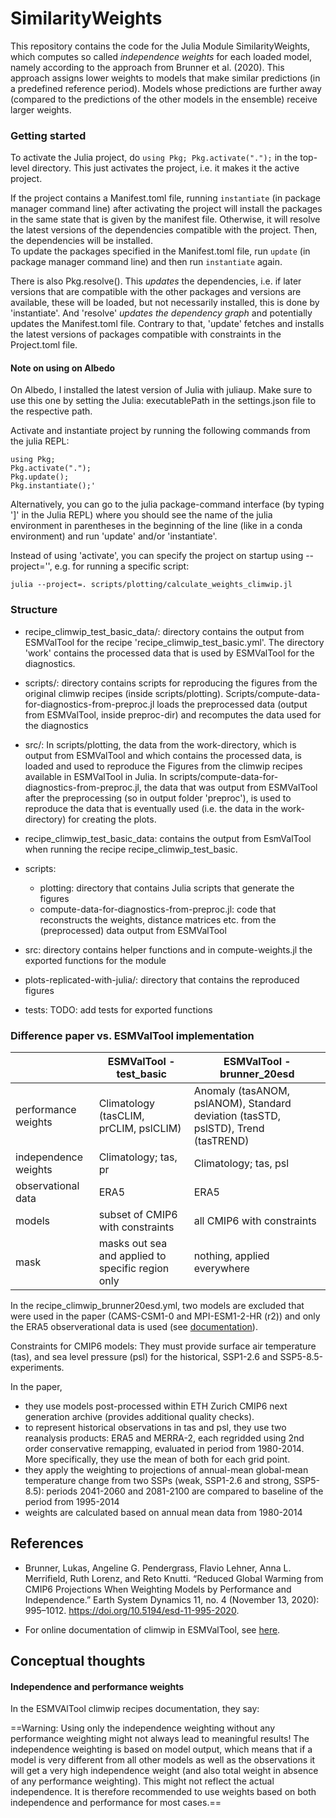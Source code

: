 # SimilarityWeights

This repository contains the code for the Julia Module SimilarityWeights, which computes so called *independence weights* for each loaded model, namely according to the approach from Brunner et al. (2020). 
This approach assigns lower weights to models that make similar predictions (in a predefined reference period). Models whose predictions are further away (compared to the predictions of the other models in the ensemble) receive larger weights. 


### Getting started
To activate the Julia project, do ```using Pkg; Pkg.activate(".");``` in the top-level directory. 
This just activates the project, i.e. it makes it the active project.

If the project contains a Manifest.toml file, running ```instantiate``` (in package manager command line) after activating the project will install the packages in the same state that is given by the manifest file. Otherwise, it will resolve the latest versions of the dependencies compatible with the project. Then, the dependencies will be installed.  
To update the packages specified in the Manifest.toml file, run ```update``` (in package manager command line) and then run ```instantiate``` again.

There is also Pkg.resolve(). This *updates* the dependencies, i.e. if later versions that are compatible with the other packages and versions are available, these will be loaded, but not necessarily installed, this is done by 'instantiate'. And 'resolve' *updates the dependency graph* and potentially updates the Manifest.toml file. Contrary to that, 'update' fetches and installs the latest versions of packages compatible with constraints in the Project.toml file. 

#### Note on using on Albedo

On Albedo, I installed the latest version of Julia with juliaup. Make sure to use this one by setting the Julia: executablePath in the settings.json file to the respective path.

Activate and instantiate project by running the following commands from the julia REPL:
```
using Pkg; 
Pkg.activate("."); 
Pkg.update(); 
Pkg.instantiate();'
```
Alternatively, you can go to the julia package-command interface (by typing ']' in the Julia REPL) where you should see the name of the julia environment in parentheses in the beginning of the line (like in a conda environment) and run 'update' and/or 'instantiate'. 


Instead of using 'activate', you can specify the project on startup using --project='', e.g. for running a specific script:
```
julia --project=. scripts/plotting/calculate_weights_climwip.jl
```

###  Structure

- recipe_climwip_test_basic_data/: directory contains the output from ESMValTool for the recipe 'recipe_climwip_test_basic.yml'. The directory 'work' contains the processed data that is used by ESMValTool for the diagnostics.

- scripts/: directory contains scripts for reproducing the figures from the original climwip recipes (inside scripts/plotting). Scripts/compute-data-for-diagnostics-from-preproc.jl loads the preprocessed data (output from ESMValTool, inside preproc-dir) and recomputes the data used for the diagnostics

- src/: 
In scripts/plotting, the data from the work-directory, which is output from ESMValTool and which contains the processed data, is loaded and used to reproduce the Figures from the climwip recipes available in ESMValTool in Julia. 
In scripts/compute-data-for-diagnostics-from-preproc.jl, the data that was output from ESMValTool after the preprocessing (so in output folder 'preproc'), is used to reproduce the data that is eventually used (i.e. the data in the work-directory) for creating the plots. 


- recipe_climwip_test_basic_data:
contains the output from EsmValTool when running the recipe recipe_climwip_test_basic.

- scripts:
    - plotting: directory that contains Julia scripts that generate the figures 
    - compute-data-for-diagnostics-from-preproc.jl: code that reconstructs the weights, distance matrices etc. from the (preprocessed) data output from ESMValTool

- src: directory contains helper functions and in compute-weights.jl the exported functions for the module

- plots-replicated-with-julia/: directory that contains the reproduced figures


- tests: TODO: add tests for exported functions

### Difference paper vs. ESMValTool implementation

|                    | ESMValTool - test_basic                           | ESMValTool - brunner_20esd                                                        |
|--------------------|---------------------------------------------------|-----------------------------------------------------------------------------------|
|performance weights | Climatology (tasCLIM, prCLIM, pslCLIM)            | Anomaly (tasANOM, pslANOM), Standard deviation (tasSTD, pslSTD), Trend (tasTREND) |
|independence weights| Climatology; tas, pr                              | Climatology; tas, psl       |
|observational data  | ERA5                                              |  ERA5                       |
|models              | subset of CMIP6 with constraints                  | all CMIP6 with constraints  |
|mask                | masks out sea and applied to specific region only | nothing, applied everywhere |


In the recipe_climwip_brunner20esd.yml, two models are excluded that were used in the paper (CAMS-CSM1-0 and MPI-ESM1-2-HR (r2)) and only the ERA5 observerational data is used (see [documentation](https://docs.esmvaltool.org/en/latest/recipes/recipe_climwip.html#brunner-et-al-2020-recipe-and-example-independence-weighting)).

Constraints for CMIP6 models: They must provide surface air temperature (tas), and sea level pressure (psl) for the historical, SSP1-2.6 and SSP5-8.5-experiments. 

In the paper,
- they use models post-processed within ETH Zurich CMIP6 next generation archive (provides additional quality checks).
- to represent historical observations in tas and psl, they use two reanalysis products: ERA5 and MERRA-2, each regridded using 2nd order conservative remapping, evaluated in period from 1980-2014. More specifically, they use the mean of both for each grid point.
- they apply the weighting to projections of annual-mean global-mean temperature change from two SSPs (weak, SSP1-2.6 and strong, SSP5-8.5): periods 2041-2060 and 2081-2100 are compared to baseline of the period from 1995-2014
- weights are calculated based on annual mean data from 1980-2014


## References
- Brunner, Lukas, Angeline G. Pendergrass, Flavio Lehner, Anna L. Merrifield, Ruth Lorenz, and Reto Knutti. “Reduced Global Warming from CMIP6 Projections When Weighting Models by Performance and Independence.” Earth System Dynamics 11, no. 4 (November 13, 2020): 995–1012. https://doi.org/10.5194/esd-11-995-2020.

- For online documentation of climwip in ESMValTool, see [here](https://docs.esmvaltool.org/en/latest/recipes/recipe_climwip.html).

## Conceptual thoughts

#### Independence and performance weights
In the ESMVAlTool climwip recipes documentation, they say: 

==Warning: Using only the independence weighting without any performance weighting might not always lead to meaningful results! The independence weighting is based on model output, which means that if a model is very different from all other models as well as the observations it will get a very high independence weight (and also total weight in absence of any performance weighting). This might not reflect the actual independence. It is therefore recommended to use weights based on both independence and performance for most cases.==

